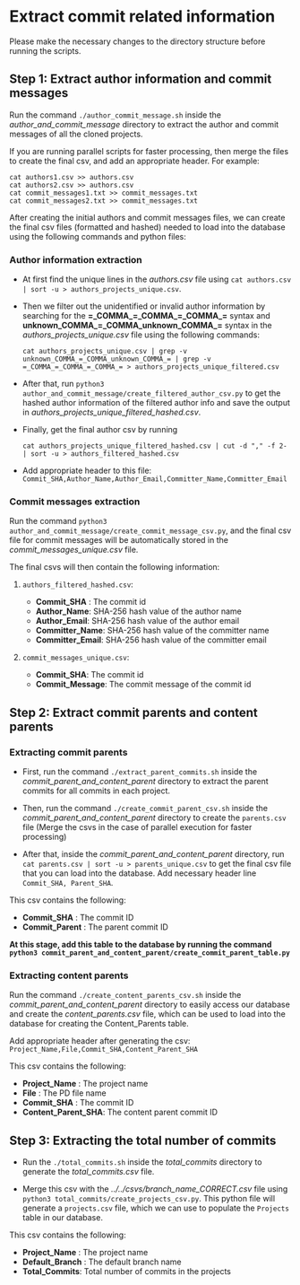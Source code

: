 # Extract commit related information

Please make the necessary changes to the directory structure before running the scripts.

## Step 1: Extract author information and commit messages

Run the command `./author_commit_message.sh` inside the *author_and_commit_message* directory to extract the author and commit messages of all the cloned projects. 

If you are running parallel scripts for faster processing, then merge the files to create the final csv, and add an appropriate header. For example:

```
cat authors1.csv >> authors.csv
cat authors2.csv >> authors.csv
cat commit_messages1.txt >> commit_messages.txt
cat commit_messages2.txt >> commit_messages.txt
```

After creating the initial authors and commit messages files, we can create the final csv files (formatted and hashed) needed to load into the database using the following commands and python files:

### Author information extraction

 - At first find the unique lines in the *authors.csv* file using `cat authors.csv | sort -u > authors_projects_unique.csv`.

 - Then we filter out the unidentified or invalid author information by searching for the **=\_COMMA\_=\_COMMA\_=\_COMMA\_=** syntax and **unknown\_COMMA\_=\_COMMA\_unknown\_COMMA\_=** syntax in the *authors_projects_unique.csv* file using the following commands:

    `cat authors_projects_unique.csv | grep -v unknown_COMMA_=_COMMA_unknown_COMMA_= | grep -v =_COMMA_=_COMMA_=_COMMA_= > authors_projects_unique_filtered.csv`

- After that, run `python3 author_and_commit_message/create_filtered_author_csv.py` to get the hashed author information of the filtered author info and save the output in *authors_projects_unique_filtered_hashed.csv*.

- Finally, get the final author csv by running

    `cat authors_projects_unique_filtered_hashed.csv | cut -d "," -f 2- | sort -u > authors_filtered_hashed.csv`

- Add appropriate header to this file: 
    `Commit_SHA,Author_Name,Author_Email,Committer_Name,Committer_Email` 


### Commit messages extraction
Run the command `python3 author_and_commit_message/create_commit_message_csv.py`, and the final csv file for commit messages will be automatically stored in the *commit_messages_unique.csv* file.

The final csvs will then contain the following information:

1. `authors_filtered_hashed.csv`:

    - **Commit_SHA** : The commit id
    - **Author_Name**: SHA-256 hash value of the author name
    - **Author_Email**: SHA-256 hash value of the author email
    - **Committer_Name**: SHA-256 hash value of the committer name
    - **Committer_Email**: SHA-256 hash value of the committer email

2. `commit_messages_unique.csv`:

    - **Commit_SHA**: The commit id
    - **Commit_Message**: The commit message of the commit id


## Step 2: Extract commit parents and content parents

### Extracting commit parents
- First, run the command `./extract_parent_commits.sh` inside the *commit_parent_and_content_parent* directory to extract the parent commits for all commits in each project.

- Then, run the command `./create_commit_parent_csv.sh` inside the *commit_parent_and_content_parent* directory to create the `parents.csv` file (Merge the csvs in the case of parallel execution for faster processing)

- After that, inside the *commit_parent_and_content_parent* directory, run  `cat parents.csv | sort -u > parents_unique.csv` to get the final csv file that you can load into the database. Add necessary header line `Commit_SHA, Parent_SHA`.

This csv contains the following:

- **Commit_SHA** : The commit ID
- **Commit_Parent** : The parent commit ID

**At this stage, add this table to the database by running the command `python3 commit_parent_and_content_parent/create_commit_parent_table.py`**

### Extracting content parents

Run the command `./create_content_parents_csv.sh` inside the *commit_parent_and_content_parent* directory to easily access our database and create the *content_parents.csv* file, which can be used to load into the database for creating the Content_Parents table.

Add appropriate header after generating the csv: `Project_Name,File,Commit_SHA,Content_Parent_SHA`

This csv contains the following:

- **Project_Name** : The project name
- **File** : The PD file name
- **Commit_SHA** : The commit ID
- **Content_Parent_SHA**: The content parent commit ID


## Step 3: Extracting the total number of commits
- Run the `./total_commits.sh` inside the *total_commits* directory to generate the *total_commits.csv* file.

- Merge this csv with the *../../csvs/branch_name_CORRECT.csv* file using `python3 total_commits/create_projects_csv.py`. This python file will generate a `projects.csv` file, which we can use to populate the `Projects` table in our database.

This csv contains the following:
- **Project_Name** : The project name
- **Default_Branch** : The default branch name
- **Total_Commits**: Total number of commits in the projects


